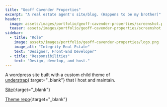 ```yaml
---
title: "Geoff Cavender Properties"
excerpt: "A real estate agent's site/blog. (Happens to be my brother)"
header:
  image: assets/images/portfolio/geoff-cavender-properties/screenshot.png
  teaser: assets/images/portfolio/geoff-cavender-properties/screenshot.png
sidebar:
  - title: "Role"
    image: assets/images/portfolio/geoff-cavender-properties/logo.png
    image_alt: "Integrity Real Estate"
    text: "Designer, Front-End Developer"
  - title: "Responsibilities"
    text: "Design, develop, and host."
---
```


A wordpress site built with a custom child theme of [understrap](https://understrap.com/){:target="_blank"} that I host and maintain.

[Site](https://geoffcavenderproperties.com){:target="_blank"}

[Theme repo](https://github.com/StephenCavender/understrap-child-integrity-real-estate){:target="_blank"}